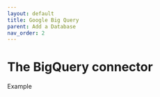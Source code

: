 ```yaml
---
layout: default
title: Google Big Query
parent: Add a Database
nav_order: 2
---
```


# The BigQuery connector

Example